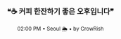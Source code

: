 <div align="center">

<br>

<h3>❝☕ 커피 한잔하기 좋은 오후입니다❞</h3>

<sub>02:00 PM • Seoul 🌦️ • by CrowRish</sub>

<br>

</div>